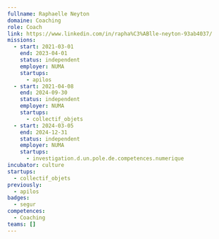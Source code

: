 ```yaml
---
fullname: Raphaelle Neyton
domaine: Coaching
role: Coach
link: https://www.linkedin.com/in/rapha%C3%ABlle-neyton-93ab4037/
missions:
  - start: 2021-03-01
    end: 2023-04-01
    status: independent
    employer: NUMA
    startups:
      - apilos
  - start: 2021-04-08
    end: 2024-09-30
    status: independent
    employer: NUMA
    startups:
      - collectif_objets
  - start: 2024-03-05
    end: 2024-12-31
    status: independent
    employer: NUMA
    startups:
      - investigation.d.un.pole.de.competences.numerique
incubator: culture
startups:
  - collectif_objets
previously:
  - apilos
badges:
  - segur
competences:
  - Coaching
teams: []
---
```

